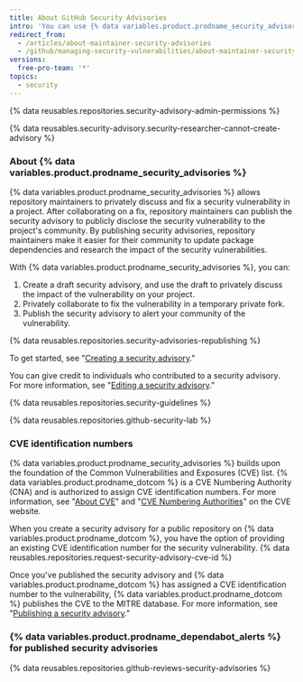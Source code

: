 ```yaml
---
title: About GitHub Security Advisories
intro: 'You can use {% data variables.product.prodname_security_advisories %} to privately discuss, fix, and publish information about security vulnerabilities in your repository.'
redirect_from:
  - /articles/about-maintainer-security-advisories
  - /github/managing-security-vulnerabilities/about-maintainer-security-advisories
versions:
  free-pro-team: '*'
topics:
  - security
---
```


{% data reusables.repositories.security-advisory-admin-permissions %}

{% data reusables.security-advisory.security-researcher-cannot-create-advisory %}

### About {% data variables.product.prodname_security_advisories %}

{% data variables.product.prodname_security_advisories %} allows repository maintainers to privately discuss and fix a security vulnerability in a project. After collaborating on a fix, repository maintainers can publish the security advisory to publicly disclose the security vulnerability to the project's community. By publishing security advisories, repository maintainers make it easier for their community to update package dependencies and research the impact of the security vulnerabilities.

With {% data variables.product.prodname_security_advisories %}, you can:

1. Create a draft security advisory, and use the draft to privately discuss the impact of the vulnerability on your project.
2. Privately collaborate to fix the vulnerability in a temporary private fork.
3. Publish the security advisory to alert your community of the vulnerability.

{% data reusables.repositories.security-advisories-republishing %}

To get started, see "[Creating a security advisory](/github/managing-security-vulnerabilities/creating-a-security-advisory)."

You can give credit to individuals who contributed to a security advisory. For more information, see "[Editing a security advisory](/github/managing-security-vulnerabilities/editing-a-security-advisory#about-credits-for-security-advisories)."

{% data reusables.repositories.security-guidelines %}

{% data reusables.repositories.github-security-lab %}

### CVE identification numbers

{% data variables.product.prodname_security_advisories %} builds upon the foundation of the Common Vulnerabilities and Exposures (CVE) list. {% data variables.product.prodname_dotcom %} is a CVE Numbering Authority (CNA) and is authorized to assign CVE identification numbers. For more information, see "[About CVE](https://cve.mitre.org/about/index.html)" and "[CVE Numbering Authorities](https://cve.mitre.org/cve/cna.html)" on the CVE website.

When you create a security advisory for a public repository on {% data variables.product.prodname_dotcom %}, you have the option of providing an existing CVE identification number for the security vulnerability. {% data reusables.repositories.request-security-advisory-cve-id %}

Once you've published the security advisory and {% data variables.product.prodname_dotcom %} has assigned a CVE identification number to the vulnerability, {% data variables.product.prodname_dotcom %} publishes the CVE to the MITRE database.
For more information, see "[Publishing a security advisory](/github/managing-security-vulnerabilities/publishing-a-security-advisory#requesting-a-cve-identification-number)."

### {% data variables.product.prodname_dependabot_alerts %} for published security advisories

{% data reusables.repositories.github-reviews-security-advisories %}
